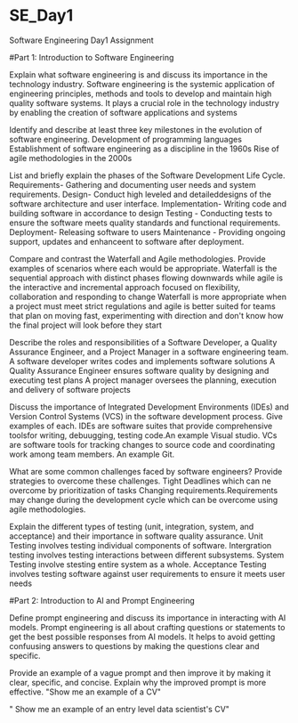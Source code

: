 # SE_Day1
Software Engineering Day1 Assignment

#Part 1: Introduction to Software Engineering

Explain what software engineering is and discuss its importance in the technology industry.
Software engineering is the systemic application of engineering principles, methods and tools to develop and maintain high quality software systems.
It plays a crucial role in the technology industry by enabling the creation of software applications and systems

Identify and describe at least three key milestones in the evolution of software engineering.
Development of programming languages
Establishment of software engineering as a discipline in the 1960s
Rise of agile methodologies in the 2000s

List and briefly explain the phases of the Software Development Life Cycle.
Requirements- Gathering and documenting user needs and system requirements.
Design-  Conduct high leveled and detaileddesigns of the software architecture and user interface.
Implementation- Writing code and building software in accordance to design
Testing -  Conducting tests to ensure the software meets quality standards and functional requirements.
Deployment- Releasing software to users
Maintenance -  Providing ongoing support, updates and enhanceent to software after deployment.

Compare and contrast the Waterfall and Agile methodologies. Provide examples of scenarios where each would be appropriate.
Waterfall is the sequential approach with distinct phases flowing downwards while agile is the interactive and incremental approach focused on flexibility, collaboration and responding to change Waterfall is more appropriate when a project must meet strict regulations and agile is better suited for teams that plan on moving fast, experimenting with direction and don't know how the final project will look before they start

Describe the roles and responsibilities of a Software Developer, a Quality Assurance Engineer, and a Project Manager in a software engineering team.
A software developer writes codes and implements software solutions
A Quality Assurance Engineer ensures software quality by designing and executing test plans
A project manager oversees the planning, execution and delivery of software projects

Discuss the importance of Integrated Development Environments (IDEs) and Version Control Systems (VCS) in the software development process. Give examples of each.
IDEs are software suites that provide comprehensive toolsfor writing, debuugging, testing code.An example Visual studio.
VCs are software tools for tracking changes to source code and coordinating work among team members. An example Git.

What are some common challenges faced by software engineers? Provide strategies to overcome these challenges.
Tight Deadlines which can ne overcome by prioritization of tasks
Changing requirements.Requirements may change during the development cycle which can be overcome using agile methodologies.
 
Explain the different types of testing (unit, integration, system, and acceptance) and their importance in software quality assurance.
Unit Testing involves testing individual components of software.
Intergration  testing involves testing interactions between different subsystems.
System Testing involve stesting entire system as a whole.
Acceptance Testing involves testing software against user requirements to ensure it meets user needs

#Part 2: Introduction to AI and Prompt Engineering


Define prompt engineering and discuss its importance in interacting with AI models.
Prompt engineering is all about crafting questions or statements to get the best possible responses from AI models. It helps to avoid getting confuusing answers to questions by making the questions clear and specific.

Provide an example of a vague prompt and then improve it by making it clear, specific, and concise. Explain why the improved prompt is more effective.
"Show me an example of a CV"

" Show me an example of an entry level data scientist's CV"
